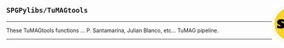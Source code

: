 <div style="width:800px">

<img src="../SPGLOGO-LR.png" align="right" width=100px />

## `SPGPylibs/TuMAGtools`
--------------------------

These TuMAGtools functions ... P. Santamarina, Julian Blanco, etc...  TuMAG pipeline. 

-------------------------- 